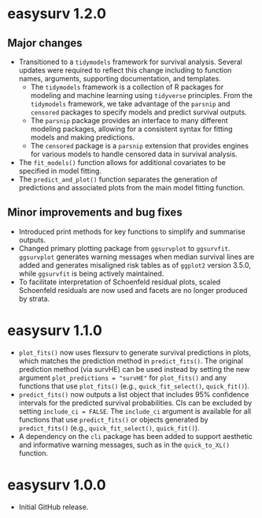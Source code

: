 # easysurv 1.2.0

## Major changes

* Transitioned to a `tidymodels` framework for survival analysis. Several updates were required to reflect this change including to function names, arguments, supporting documentation, and templates.
    * The `tidymodels` framework is a collection of R packages for modeling and machine learning using `tidyverse` principles. From the `tidymodels` framework, we take advantage of the `parsnip` and `censored` packages to specify models and predict survival outputs. 
    * The `parsnip` package provides an interface to many different modeling packages, allowing for a consistent syntax for fitting models and making predictions. 
    * The `censored` package is a `parsnip` extension that provides engines for various models to handle censored data in survival analysis.
* The `fit_models()` function allows for additional covariates to be specified in model fitting.
* The `predict_and_plot()` function separates the generation of predictions and associated plots from the main model fitting function.

## Minor improvements and bug fixes

* Introduced print methods for key functions to simplify and summarise outputs.
* Changed primary plotting package from `ggsurvplot` to `ggsurvfit`. `ggsurvplot` generates warning messages when median survival lines are added and generates misaligned risk tables as of `ggplot2` version 3.5.0, while `ggsurvfit` is being actively maintained.
* To facilitate interpretation of Schoenfeld residual plots, scaled Schoenfeld residuals are now used and facets are no longer produced by strata. 



# easysurv 1.1.0

-   `plot_fits()` now uses flexsurv to generate survival predictions in plots, which matches the prediction method in `predict_fits()`. The original prediction method (via survHE) can be used instead by setting the new argument `plot_predictions = "survHE"` for `plot_fits()` and any functions that use `plot_fits()` (e.g., `quick_fit_select()`, `quick_fit()`).
-   `predict_fits()` now outputs a list object that includes 95% confidence intervals for the predicted survival probabilities. CIs can be excluded by setting `include_ci = FALSE`. The `include_ci` argument is available for all functions that use `predict_fits()` or objects generated by `predict_fits()` (e.g., `quick_fit_select()`, `quick_fit()`).
-   A dependency on the `cli` package has been added to support aesthetic and informative warning messages, such as in the `quick_to_XL()` function.

# easysurv 1.0.0

-   Initial GitHub release.

